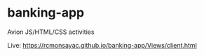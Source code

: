 # banking-app
Avion JS/HTML/CSS activities

Live: https://rcmonsayac.github.io/banking-app/Views/client.html
